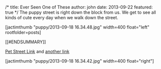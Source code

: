 /*
title: Ever Seen One of These
author: john
date: 2013-09-22
featured: true
*/
The puppy street is right down the block from us.  We get to see all kinds of cute every day when we walk down the street.


[jactimthumb "puppy/2013-09-18 16.34.48.jpg" width=400 float="left" rootfolder=posts]

[[#ENDSUMMARY]]

[Pet Street Link](http://tour.junggu.seoul.kr/tour/eng/h03_tour/h33_special_02.jsp) and [another link](http://happydalki.blogspot.kr/2012/08/18-april-2012-checking-out-chungmuro.html)

[jactimthumb "puppy/2013-09-18 16.34.42.jpg" width=400 float="right"]
